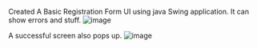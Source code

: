 Created A Basic Registration Form UI using java Swing application.
It can show errors and stuff.
![image](https://github.com/user-attachments/assets/b0469848-69ee-4cb2-91b1-5b292cd4908a)

A successful screen also pops up.
![image](https://github.com/user-attachments/assets/a01f7628-d95b-4378-9b3e-bfcff7aebfee)


